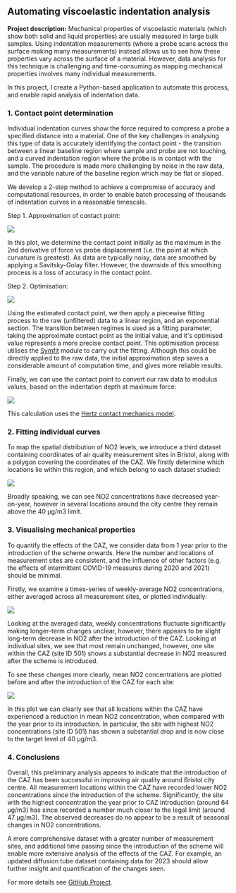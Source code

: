 ## Automating viscoelastic indentation analysis

**Project description:** Mechanical properties of viscoelastic materials (which show both solid and liquid properties) are usually measured in large bulk samples.
Using indentation measurements (where a probe scans across the surface making many measurements) instead allows us to see how these properties vary across the surface of a material. 
However, data analysis for this technique is challenging and time-consuming as mapping mechanical properties involves many individual measurements.

In this project, I create a Python-based application to automate this process, and enable rapid analysis of indentation data.

### 1. Contact point determination

Individual indentation curves show the force required to compress a probe a specified distance into a material. One of the key challenges in analysing this type of data is accurately identifying the contact point - the transition between a linear baseline region where sample and probe are not touching, and a curved indentation region where the probe is in contact with the sample. The procedure is made more challenging by noise in the raw data, and the variable nature of the baseline region which may be flat or sloped.

We develop a 2-step method to achieve a compromise of accuracy and computational resources, in order to enable batch processing of thousands of indentation curves in a reasonable timescale.

Step 1. Approximation of contact point:

<img src="images/viscoelasticity/CP_approx.png?raw=true"/>

In this plot, we determine the contact point initially as the maximum in the 2nd derivative of force vs probe displacement (i.e. the point at which curvature is greatest). As data are typically noisy, data are smoothed by applying a Savitsky-Golay filter. However, the downside of this smoothing process is a loss of accuracy in the contact point.

Step 2. Optimisation: 

<img src="images/viscoelasticity/CP_precise.png?raw=true"/>

Using the estimated contact point, we then apply a piecewise fitting process to the raw (unfiltered) data to a linear region, and an exponential section. The transition between regimes is used as a fitting parameter, taking the approximate contact point as the initial value, and it's optimised value represents a more precise contact point.
This optimisation process utilises the [Symfit](https://symfit.readthedocs.io/en/stable/index.html#) module to carry out the fitting. Although this could be directly applied to the raw data, the initial approximation step saves a considerable amount of computation time, and gives more reliable results.

Finally, we can use the contact point to convert our raw data to modulus values, based on the indentation depth at maximum force:

<img src="images/viscoelasticity/depth.png?raw=true"/>

This calculation uses the [Hertz contact mechanics model](https://en.wikipedia.org/wiki/Contact_mechanics).


### 2. Fitting individual curves

To map the spatial distribution of NO2 levels, we introduce a third dataset containing coordinates of air quality measurement sites in Bristol, along with a polygon covering the coordinates of the CAZ. We firstly determine which locations lie within this region, and which belong to each dataset studied:

<img src="images/viscoelasticity/fitting.png?raw=true"/>

Broadly speaking, we can see NO2 concentrations have decreased year-on-year, however in several locations around the city centre they remain above the 40 μg/m3 limit.


### 3. Visualising mechanical properties

To quantify the effects of the CAZ, we consider data from 1 year prior to the introduction of the scheme onwards. Here the number and locations of measurement sites are consistent, and the influence of other factors (e.g. the effects of intermittent COVID-19 measures during 2020 and 2021) should be minimal.

Firstly, we examine a times-series of weekly-average NO2 concentrations, either averaged across all measurement sites, or plotted individually:

<img src="images/viscoelasticity/3d.png?raw=true"/>

Looking at the averaged data, weekly concentrations fluctuate significantly making longer-term changes unclear, however, there appears to be slight long-term decrease in NO2 after the introduction of the CAZ. Looking at individual sites, we see that most remain unchanged, however, one site within the CAZ (site ID 501) shows a substantial decrease in NO2 measured after the scheme is introduced.

To see these changes more clearly, mean NO2 concentrations are plotted before and after the introduction of the CAZ for each site:

<img src="images/viscoelasticity/fourier.png?raw=true"/>

In this plot we can clearly see that all locations within the CAZ have experienced a reduction in mean NO2 concentration, when compared with the year prior to its introduction. In particular, the site with highest NO2 concentrations (site ID 501) has shown a substantial drop and is now close to the target level of 40 µg/m3.


### 4. Conclusions

Overall, this preliminary analysis appears to indicate that the introduction of the CAZ has been successful in improving air quality around Bristol city centre. All measurement locations within the CAZ have recorded lower NO2 concentrations since the introduction of the scheme. Significantly, the site with the highest concentration the year prior to CAZ introduction (around 64 μg/m3) has since recorded a number much closer to the legal limit (around 47 μg/m3). The observed decreases do no appear to be a result of seasonal changes in NO2 concentrations.

A more comprehensive dataset with a greater number of measurement sites, and additional time passing since the introduction of the scheme will enable more extensive analysis of the effects of the CAZ. For example, an updated diffusion tube dataset containing data for 2023 should allow further insight and quantification of the changes seen.

For more details see [GitHub Project](https://guides.github.com/features/mastering-markdown/).


